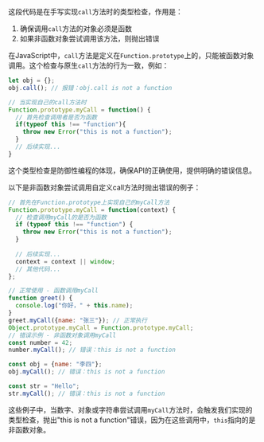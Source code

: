 
这段代码是在手写实现`call`方法时的类型检查，作用是：

1. 确保调用`call`方法的对象必须是函数
2. 如果非函数对象尝试调用该方法，则抛出错误

在JavaScript中，`call`方法是定义在`Function.prototype`上的，只能被函数对象调用。这个检查与原生`call`方法的行为一致，例如：

```javascript
let obj = {};
obj.call(); // 报错：obj.call is not a function

// 当实现自己的call方法时
Function.prototype.myCall = function() {
  // 首先检查调用者是否为函数
  if(typeof this !== "function"){
    throw new Error("this is not a function");
  }
  // 后续实现...
}
```

这个类型检查是防御性编程的体现，确保API的正确使用，提供明确的错误信息。

以下是非函数对象尝试调用自定义call方法时抛出错误的例子：

```javascript
// 首先在Function.prototype上实现自己的myCall方法
Function.prototype.myCall = function(context) {
  // 检查调用myCall的是否为函数
  if (typeof this !== "function") {
    throw new Error("this is not a function");
  }
  
  // 后续实现...
  context = context || window;
  // 其他代码...
};

// 正常使用 - 函数调用myCall
function greet() {
  console.log("你好，" + this.name);
}
greet.myCall({name: "张三"}); // 正常执行
Object.prototype.myCall = Function.prototype.myCall;
// 错误示例 - 非函数对象调用myCall
const number = 42;
number.myCall(); // 错误：this is not a function

const obj = {name: "李四"};
obj.myCall(); // 错误：this is not a function

const str = "Hello";
str.myCall(); // 错误：this is not a function
```

这些例子中，当数字、对象或字符串尝试调用`myCall`方法时，会触发我们实现的类型检查，抛出"this is not a function"错误，因为在这些调用中，`this`指向的是非函数对象。